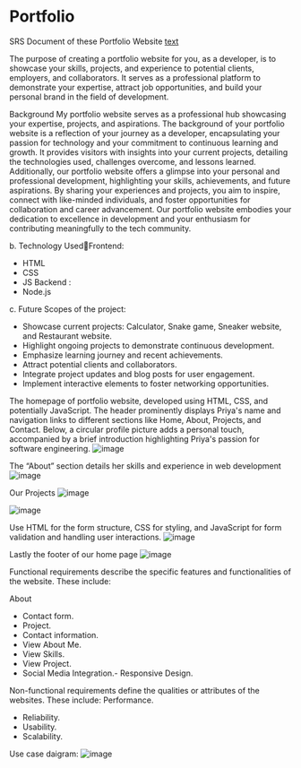 # Portfolio

SRS Document of these Portfolio Website
[text](<dist/srs document/SRS Document (1).pdf>)

The purpose of creating a portfolio website for you, as a developer, is to 
showcase your skills, projects, and experience to potential clients, 
employers, and collaborators. It serves as a professional platform to 
demonstrate your expertise, attract job opportunities, and build your 
personal brand in the field of development.

Background
My portfolio website serves as a professional hub showcasing your 
expertise, projects, and aspirations. The background of your portfolio 
website is a reflection of your journey as a developer, encapsulating your passion for technology and your commitment to continuous learning and 
growth. It provides visitors with insights into your current projects, 
detailing the technologies used, challenges overcome, and lessons 
learned. Additionally, our portfolio website offers a glimpse into your 
personal and professional development, highlighting your skills, 
achievements, and future aspirations. By sharing your experiences and 
projects, you aim to inspire, connect with like-minded individuals, and 
foster opportunities for collaboration and career advancement. Our 
portfolio website embodies your dedication to excellence in development 
and your enthusiasm for contributing meaningfully to the tech 
community.

b. Technology Used￾Frontend:
- HTML
- CSS
- JS
Backend :
- Node.js

c. Future Scopes of the project:
- Showcase current projects: Calculator, Snake game, Sneaker website, and
Restaurant website.
- Highlight ongoing projects to demonstrate continuous development.
- Emphasize learning journey and recent achievements.
- Attract potential clients and collaborators.
- Integrate project updates and blog posts for user engagement.
- Implement interactive elements to foster networking opportunities.

The homepage of portfolio website, developed using HTML, CSS, and 
potentially JavaScript. The header prominently displays Priya's name and 
navigation links to different sections like Home, About, Projects, and 
Contact. Below, a circular profile picture adds a personal touch, 
accompanied by a brief introduction highlighting Priya's passion for 
software engineering.
![image](https://github.com/Priyachaubey/Portfolio/assets/145207719/c3e08064-f8bf-4a94-8937-8a2ba4e0a2c9)

The “About” section details her skills and experience in web development
![image](https://github.com/Priyachaubey/Portfolio/assets/145207719/690a54e4-c0b6-417a-8582-ba5c14a99642)

Our Projects
![image](https://github.com/Priyachaubey/Portfolio/assets/145207719/ced54e99-6318-4f8b-81ec-48ff1f5c1e57)

![image](https://github.com/Priyachaubey/Portfolio/assets/145207719/9ae152cd-78d2-4df8-beee-e840cdabc11b)

Use HTML for the form structure, CSS for styling, and JavaScript for form validation and handling user interactions.
![image](https://github.com/Priyachaubey/Portfolio/assets/145207719/461ada5d-dfb0-4d1c-9d27-2a0754fe3932)


Lastly the footer of our home page
![image](https://github.com/Priyachaubey/Portfolio/assets/145207719/e01d2bf2-ef39-4e97-a65c-03c7a4af7765)


Functional requirements describe the specific features and functionalities of the website. These include:

About 
- Contact form.
- Project.
- Contact information.
- View About Me.
- View Skills.
- View Project.
- Social Media Integration.- Responsive Design.

Non-functional requirements define the qualities or attributes of the websites. These include:
Performance.
- Reliability.
- Usability.
- Scalability.

Use case daigram:
![image](https://github.com/Priyachaubey/Portfolio/assets/145207719/e6e8f3ab-a4dd-4b5a-a1e2-4d51843ba104)

